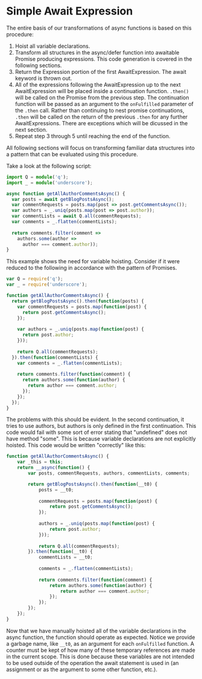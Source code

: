 # Simple Await Expression

The entire basis of our transformations of async functions is based on this procedure:

1. Hoist all variable declarations.
2. Transform all structures in the async/defer function into awaitable Promise producing expressions. This code generation
   is covered in the following sections.
3. Return the Expression portion of the first AwaitExpression. The await keyword is thrown out.
4. All of the expressions following the AwaitExpression up to the next AwaitExpression will be placed inside a continuation function. `.then()` will be called on the Promise from the previous step. The continuation function will be passed as an argument to the `onFulfilled` parameter of the `.then` call. Rather than continuing to nest promise continuations, `.then` will be called on the return of the previous `.then` for any further AwaitExpressions. There are exceptions which will be dicussed in the next section.
5. Repeat step 3 through 5 until reaching the end of the function.

All following sections will focus on transforming familiar data structures into a pattern that can be evaluated using
this procedure.

Take a look at the following script:
```ts
import Q = module('q');
import _ = module('underscore');

async function getAllAuthorCommentsAsync() {
  var posts = await getBlogPostsAsync();
  var commentRequests = posts.map(post => post.getCommentsAsync());
  var authors = _.uniq(posts.map(post => post.author));
  var commentLists = await Q.all(commentRequests);
  var comments = _.flatten(commentLists);
  
  return comments.filter(comment => 
    authors.some(author => 
      author === comment.author));
}
```

This example shows the need for variable hoisting. Consider if it were reduced to the following in accordance with
the pattern of Promises.
```js
var Q = require('q');
var _ = require('underscore');

function getAllAuthorCommentsAsync() {
  return getBlogPostsAsync().then(function(posts) {
    var commentRequests = posts.map(function(post) {
      return post.getCommentsAsync();
    });
    
    var authors = _.uniq(posts.map(function(post) { 
      return post.author;
    }));
    
    return Q.all(commentRequests);
  }).then(function(commentLists) {
    var comments = _.flatten(commentLists);
    
    return comments.filter(function(comment) {
      return authors.some(function(author) {
        return author === comment.author;
      });
    });
  });
}
```

The problems with this should be evident. In the second continuation, it tries to use authors, but authors is only
defined in the first continuation. This code would fail with some sort of error stating that "undefined" does not
have method "some". This is because variable declarations are not explicitly hoisted. This code would be written
"correctly" like this:
```js
function getAllAuthorCommentsAsync() {
	var _this = this;
	return __async(function() {
		var posts, commentRequests, authors, commentLists, comments;

		return getBlogPostsAsync().then(function(__t0) {
			posts = __t0;
    
			commentRequests = posts.map(function(post) {
				return post.getCommentsAsync();
			});
    
			authors = _.uniq(posts.map(function(post) { 
				return post.author;
			}));
    
			return Q.all(commentRequests);
		}).then(function(__t0) {
			commentLists = __t0;
    
			comments = _.flatten(commentLists);
    
			return comments.filter(function(comment) {
				return authors.some(function(author) {
					return author === comment.author;
				});
			});
		});
	});
}
```

Now that we have manually hoisted all of the variable declarations in the async function, the function should operate as expected. Notice we provide a garbage name, like `__t0`, as an argument for each `onFulfilled` function. A counter must be kept of how many of these temporary references are made in the current scope. This is done because these variables are not intended to be used outside of the operation the await statement is used in (an assignment or as the argument to some other function, etc.).